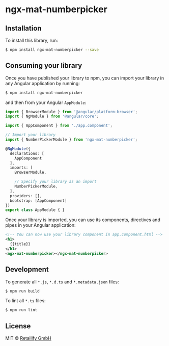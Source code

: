 # ngx-mat-numberpicker

## Installation

To install this library, run:

```bash
$ npm install ngx-mat-numberpicker --save
```

## Consuming your library

Once you have published your library to npm, you can import your library in any Angular application by running:

```bash
$ npm install ngx-mat-numberpicker
```

and then from your Angular `AppModule`:

```typescript
import { BrowserModule } from '@angular/platform-browser';
import { NgModule } from '@angular/core';

import { AppComponent } from './app.component';

// Import your library
import { NumberPickerModule } from 'ngx-mat-numberpicker';

@NgModule({
  declarations: [
    AppComponent
  ],
  imports: [
    BrowserModule,

    // Specify your library as an import
    NumberPickerModule,
  ],
  providers: [],
  bootstrap: [AppComponent]
})
export class AppModule { }
```

Once your library is imported, you can use its components, directives and pipes in your Angular application:

```xml
<!-- You can now use your library component in app.component.html -->
<h1>
  {{title}}
</h1>
<ngx-mat-numberpicker></ngx-mat-numberpicker>
```

## Development

To generate all `*.js`, `*.d.ts` and `*.metadata.json` files:

```bash
$ npm run build
```

To lint all `*.ts` files:

```bash
$ npm run lint
```

## License

MIT © [Retailify GmbH](mailto:info@retailify.de)
